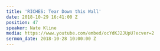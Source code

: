 ```yaml
---
title: 'RICHES: Tear Down this Wall'
date: 2018-10-29 16:41:00 Z
position: 47
speaker: Nate Kline
media: https://www.youtube.com/embed/ocYdKJ2JUpU?ecver=2
sermon_date: 2018-10-28 10:00:00 Z
---
```


